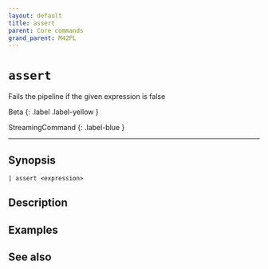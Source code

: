 ```yaml
---
layout: default
title: assert
parent: Core commands
grand_parent: M42PL
---
```


# `assert`

Fails the pipeline if the given expression is false

Beta
{: .label .label-yellow }

StreamingCommand
{: .label-blue }

---



## Synopsis

```shell
| assert <expression>
```


## Description

## Examples

## See also

